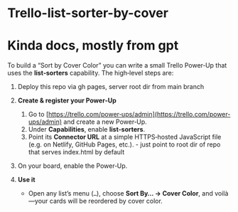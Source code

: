 # Trello-list-sorter-by-cover

# Kinda docs, mostly from gpt


To build a “Sort by Cover Color” you can write a small Trello Power‑Up that uses the **list‑sorters** capability. The high‑level steps are:


1. Deploy this repo via gh pages, server root dir from main branch

2. **Create & register your Power‑Up**  
   1. Go to [https://trello.com/power‑ups/admin](https://trello.com/power-ups/admin) and create a new Power‑Up.  
   2. Under **Capabilities**, enable **list‑sorters**.  
   3. Point its **Connector URL** at a simple HTTPS‑hosted JavaScript file (e.g. on Netlify, GitHub Pages, etc.). - just point to root dir of repo that serves index.html by default

3. On your board, enable the Power‑Up.  

4. **Use it**  
   - Open any list’s menu (`…`), choose **Sort By… → Cover Color**, and voilà—your cards will be reordered by cover color.
